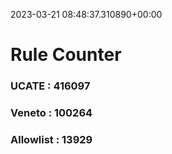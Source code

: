 2023-03-21 08:48:37.310890+00:00
# Rule Counter 
 ### UCATE : 416097

 ### Veneto : 100264

 ### Allowlist : 13929